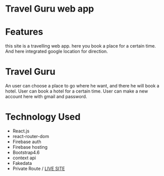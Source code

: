 # Travel Guru web app
# Features
this site is a travelling web app. here you book a place for a certain time. And here integrated google location for direction.

# Travel Guru
An user can choose a place to go where he want, and there he will book a hotel.
User can book a hotel for a certain time.
User can make a new account here with gmail and password.
# Technology Used
- React.js
- react-router-dom
- Firebase auth
- Firebase hosting
- Bootstrap4.6
- context api
- Fakedata
- Private Route
/ [LIVE SITE](travel-guru-27160.web.app/)
